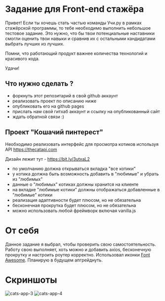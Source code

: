 # Задание для Front-end стажёра

Привет! Если ты хочешь стать частью команды Учи.ру в рамках стажёрской программы,
то тебе необходимо выполнить небольшое тестовое задание. Это нужно, что бы твои
потенциальные наставники смогли оценить твои навыки и сравнив их с остальными
кандидатами выбрать лучших из лучших.

Помни, что работающий продукт важнее количества технологий и красивого кода.

Удачи!

## Что нужно сделать ?

- форкнуть этот репозитарий в свой github аккаунт
- реализовать проект по описанию ниже
- опубликовать его на github pages
- прислать нам свой гитхаб аккаунт и ссылку на опубликованный сайт
- ждать обратной связи :)

## Проект "Кошачий пинтерест"

Необходимо реализовать интерфейс для просмотра котиков используя API https://thecatapi.com

Дизайн лежит тут - https://bit.ly/3utxaL2

- по умолчанию должна открываться вкладка "все котики"
- у котика должна быть возможность добавить в "любимые" и убрать из "любимых"
- данные о "любимых" котиках должны хранится на клиенте
- на вкладке "любимые котики" должны отображаться добавленные в "любимые" котики
- реализация адаптивности будет плюсом, но не обязательна
- бесконечная прокрутка будет плюсом, но не обязательна
- можно использовать любой фреймворк включая vanilla.js
# От себя
Данное задание я выбрал, чтобы проверить свою самостоятельность.
Работу свою выполняет, хоть можно и добавить axios, бесконечную прокрутку и настроить роутер корректно.
Использовал иконки [Font Awesome](https://fontawesome.com/search?s=solid%2Cbrands).
Планирую в будущем апгрейднуть.
# Скриншоты
![cats-app-3](https://user-images.githubusercontent.com/97908844/174827025-a3e67388-ac03-490a-8d3d-1b8b4809abf2.png)
![cats-app-4](https://user-images.githubusercontent.com/97908844/174827637-21ff62ed-3644-4aba-9256-042206657d32.png)
